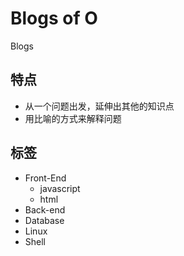 # Blogs of O

Blogs

## 特点

- 从一个问题出发，延伸出其他的知识点
- 用比喻的方式来解释问题

## 标签

- Front-End
    - javascript
    - html
- Back-end
- Database
- Linux
- Shell
